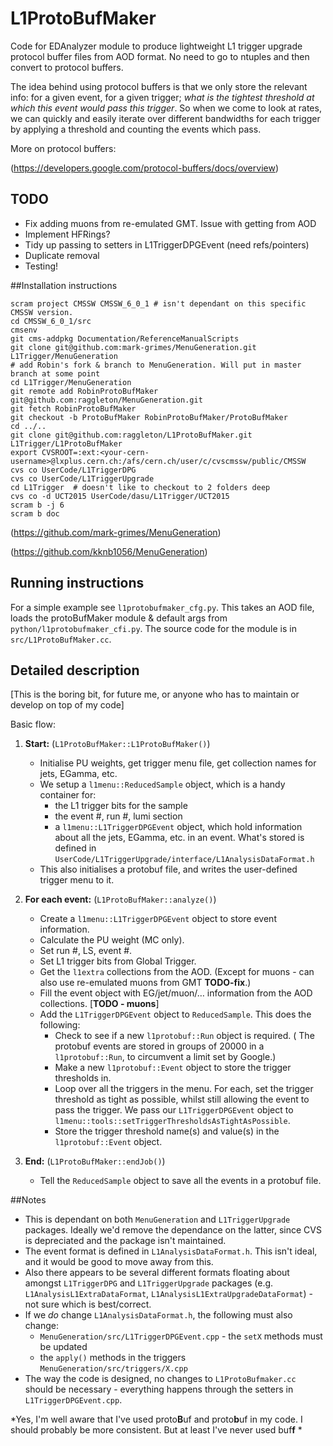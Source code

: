 L1ProtoBufMaker
================

Code for EDAnalyzer module to produce lightweight L1 trigger upgrade protocol buffer files from AOD format. No need to go to ntuples and then convert to protocol buffers.

The idea behind using protocol buffers is that we only store the relevant info: for a given event, for a given trigger; *what is the tightest threshold at which this event would pass this trigger*. So when we come to look at rates, we can quickly and easily iterate over different bandwidths for each trigger by applying a threshold and counting the events which pass.

More on protocol buffers: 

(https://developers.google.com/protocol-buffers/docs/overview)

## TODO

- Fix adding muons from re-emulated GMT. Issue with getting from AOD
- Implement HFRings?
- Tidy up passing to setters in L1TriggerDPGEvent (need refs/pointers)
- Duplicate removal
- Testing!

##Installation instructions

```
scram project CMSSW CMSSW_6_0_1 # isn't dependant on this specific CMSSW version.
cd CMSSW_6_0_1/src
cmsenv
git cms-addpkg Documentation/ReferenceManualScripts
git clone git@github.com:mark-grimes/MenuGeneration.git L1Trigger/MenuGeneration
# add Robin's fork & branch to MenuGeneration. Will put in master branch at some point
cd L1Trigger/MenuGeneration
git remote add RobinProtoBufMaker git@github.com:raggleton/MenuGeneration.git
git fetch RobinProtoBufMaker
git checkout -b ProtoBufMaker RobinProtoBufMaker/ProtoBufMaker
cd ../..
git clone git@github.com:raggleton/L1ProtoBufMaker.git L1Trigger/L1ProtoBufMaker
export CVSROOT=:ext:<your-cern-username>@lxplus.cern.ch:/afs/cern.ch/user/c/cvscmssw/public/CMSSW
cvs co UserCode/L1TriggerDPG
cvs co UserCode/L1TriggerUpgrade
cd L1Trigger  # doesn't like to checkout to 2 folders deep 
cvs co -d UCT2015 UserCode/dasu/L1Trigger/UCT2015
scram b -j 6
scram b doc
```
(https://github.com/mark-grimes/MenuGeneration)

(https://github.com/kknb1056/MenuGeneration)

## Running instructions

For a simple example see `l1protobufmaker_cfg.py`. This takes an AOD file, loads the protoBufMaker module & default args from `python/l1protobufmaker_cfi.py`. The source code for the module is in `src/L1ProtoBufMaker.cc`. 

## Detailed description

[This is the boring bit, for future me, or anyone who has to maintain or develop on top of my code]

Basic flow:

1. **Start:** (`L1ProtoBufMaker::L1ProtoBufMaker()`)
	- Initialise PU weights, get trigger menu file, get collection names for jets, EGamma, etc. 
	- We setup a `l1menu::ReducedSample` object, which is a handy container for: 
		- the L1 trigger bits for the sample
		- the event #, run #, lumi section
		- a `l1menu::L1TriggerDPGEvent` object, which hold information about all the jets, EGamma, etc. in an event. What's stored is defined in `UserCode/L1TriggerUpgrade/interface/L1AnalysisDataFormat.h` 
	- This also initialises a protobuf file, and writes the user-defined trigger menu to it.

2. **For each event:** (`L1ProtoBufMaker::analyze()`)
	-  Create a `l1menu::L1TriggerDPGEvent` object to store event information.
	-  Calculate the PU weight (MC only).
	-  Set run #, LS, event #.
	-  Set L1 trigger bits from Global Trigger.
	-  Get the `l1extra` collections from the AOD. (Except for muons - can also use re-emulated muons from GMT **TODO-fix**.)
	-  Fill the event object with EG/jet/muon/… information from the AOD collections. [**TODO - muons**]
	-  Add the `L1TriggerDPGEvent` object to `ReducedSample`. This does the following:
		- Check to see if a new `l1protobuf::Run` object is required. ( The protobuf events are stored in groups of 20000 in a  `l1protobuf::Run`, to circumvent a limit set by Google.)
		-  Make a new `l1protobuf::Event` object to store the trigger thresholds in.
		-  Loop over all the triggers in the menu. For each, set the trigger threshold as tight as possible, whilst still allowing the event to pass the trigger. We pass our `L1TriggerDPGEvent` object to `l1menu::tools::setTriggerThresholdsAsTightAsPossible`.
		-  Store the trigger threshold name(s) and value(s) in the `l1protobuf::Event` object.

3. **End:** (`L1ProtoBufMaker::endJob()`)
	- Tell the `ReducedSample` object to save all the events in a protobuf file.

	
##Notes

- This is dependant on both `MenuGeneration` and `L1TriggerUpgrade` packages. Ideally we'd remove the dependance on the latter, since CVS is depreciated and the package isn't maintained.
- The event format is defined in `L1AnalysisDataFormat.h`. This isn't ideal, and it would be good to move away from this. 
- Also there appears to be several different formats floating about amongst `L1TriggerDPG` and `L1TriggerUpgrade` packages (e.g. `L1AnalysisL1ExtraDataFormat`, `L1AnalysisL1ExtraUpgradeDataFormat`) - not sure which is best/correct.
- If we *do* change `L1AnalysisDataFormat.h`, the following must also change:
	- `MenuGeneration/src/L1TriggerDPGEvent.cpp` - the `setX` methods must be updated
	- the `apply()` methods in the triggers `MenuGeneration/src/triggers/X.cpp` 
- The way the code is designed, no changes to `L1ProtoBufmaker.cc` should be necessary - everything happens through the setters in `L1TriggerDPGEvent.cpp`.

*Yes, I'm well aware that I've used proto**B**uf  and proto**b**uf in my code. I should probably be more consistent. But at least I've never used buf**f** *